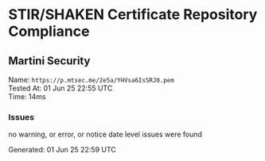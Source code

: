 # STIR/SHAKEN Certificate Repository Compliance

## Martini Security

Name: `https://p.mtsec.me/2e5a/YHVsa6IsSRJ0.pem`\
Tested At: 01 Jun 25 22:55 UTC\
Time: 14ms

### Issues

no warning, or error, or notice date level issues were found

Generated: 01 Jun 25 22:59 UTC
